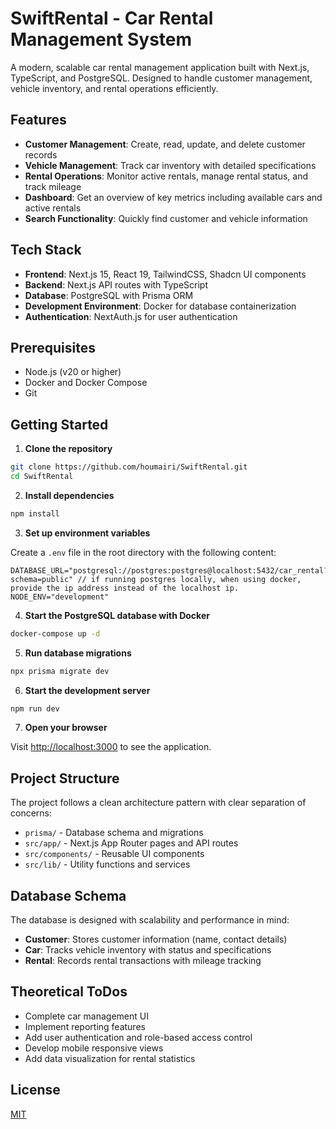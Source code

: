 # SwiftRental - Car Rental Management System

A modern, scalable car rental management application built with Next.js, TypeScript, and PostgreSQL. Designed to handle customer management, vehicle inventory, and rental operations efficiently.

## Features

- **Customer Management**: Create, read, update, and delete customer records
- **Vehicle Management**: Track car inventory with detailed specifications
- **Rental Operations**: Monitor active rentals, manage rental status, and track mileage
- **Dashboard**: Get an overview of key metrics including available cars and active rentals
- **Search Functionality**: Quickly find customer and vehicle information

## Tech Stack

- **Frontend**: Next.js 15, React 19, TailwindCSS, Shadcn UI components
- **Backend**: Next.js API routes with TypeScript
- **Database**: PostgreSQL with Prisma ORM
- **Development Environment**: Docker for database containerization
- **Authentication**: NextAuth.js for user authentication

## Prerequisites

- Node.js (v20 or higher)
- Docker and Docker Compose
- Git

## Getting Started

1. **Clone the repository**

```bash
git clone https://github.com/houmairi/SwiftRental.git
cd SwiftRental
```

2. **Install dependencies**

```bash
npm install
```

3. **Set up environment variables**

Create a `.env` file in the root directory with the following content:

```env
DATABASE_URL="postgresql://postgres:postgres@localhost:5432/car_rental?schema=public" // if running postgres locally, when using docker, provide the ip address instead of the localhost ip. 
NODE_ENV="development"
```

4. **Start the PostgreSQL database with Docker**

```bash
docker-compose up -d
```

5. **Run database migrations**

```bash
npx prisma migrate dev
```

6. **Start the development server**

```bash
npm run dev
```

7. **Open your browser**

Visit [http://localhost:3000](http://localhost:3000) to see the application.

## Project Structure

The project follows a clean architecture pattern with clear separation of concerns:

- `prisma/` - Database schema and migrations
- `src/app/` - Next.js App Router pages and API routes
- `src/components/` - Reusable UI components
- `src/lib/` - Utility functions and services

## Database Schema

The database is designed with scalability and performance in mind:

- **Customer**: Stores customer information (name, contact details)
- **Car**: Tracks vehicle inventory with status and specifications
- **Rental**: Records rental transactions with mileage tracking

## Theoretical ToDos

- Complete car management UI
- Implement reporting features
- Add user authentication and role-based access control
- Develop mobile responsive views
- Add data visualization for rental statistics

## License

[MIT](https://choosealicense.com/licenses/mit/)
